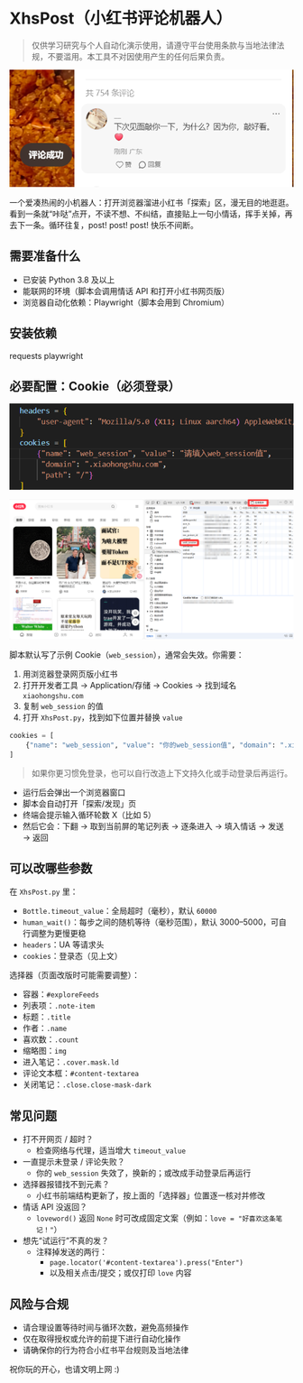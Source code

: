 # XhsPost（小红书评论机器人）

> 仅供学习研究与个人自动化演示使用，请遵守平台使用条款与当地法律法规，不要滥用。本工具不对因使用产生的任何后果负责。



![评论示意](./评论示意.png)

一个爱凑热闹的小机器人：打开浏览器溜进小红书「探索」区，漫无目的地逛逛。看到一条就“咔哒”点开，不读不想、不纠结，直接贴上一句小情话，挥手关掉，再去下一条。循环往复，post! post! post! 快乐不间断。

## 需要准备什么

- 已安装 Python 3.8 及以上
- 能联网的环境（脚本会调用情话 API 和打开小红书网页版）
- 浏览器自动化依赖：Playwright（脚本会用到 Chromium）

## 安装依赖

requests
playwright

## 必要配置：Cookie（必须登录）

![websession填写](./websession填写.png)

![websession在哪里](./websession在哪里.png)

脚本默认写了示例 Cookie（`web_session`），通常会失效。你需要：

1) 用浏览器登录网页版小红书
2) 打开开发者工具 → Application/存储 → Cookies → 找到域名 `xiaohongshu.com`
3) 复制 `web_session` 的值
4) 打开 `XhsPost.py`，找到如下位置并替换 `value`

```python
cookies = [
    {"name": "web_session", "value": "你的web_session值", "domain": ".xiaohongshu.com", "path": "/"}
]
```

> 如果你更习惯免登录，也可以自行改造上下文持久化或手动登录后再运行。


- 运行后会弹出一个浏览器窗口
- 脚本会自动打开「探索/发现」页
- 终端会提示输入循环轮数 X（比如 5）
- 然后它会：下翻 → 取到当前屏的笔记列表 → 逐条进入 → 填入情话 → 发送 → 返回

## 可以改哪些参数

在 `XhsPost.py` 里：

- `Bottle.timeout_value`：全局超时（毫秒），默认 `60000`
- `human_wait()`：每步之间的随机等待（毫秒范围），默认 3000–5000，可自行调整为更慢更稳
- `headers`：UA 等请求头
- `cookies`：登录态（见上文）

选择器（页面改版时可能需要调整）：
- 容器：`#exploreFeeds`
- 列表项：`.note-item`
- 标题：`.title`
- 作者：`.name`
- 喜欢数：`.count`
- 缩略图：`img`
- 进入笔记：`.cover.mask.ld`
- 评论文本框：`#content-textarea`
- 关闭笔记：`.close.close-mask-dark`

## 常见问题

- 打不开网页 / 超时？
  - 检查网络与代理，适当增大 `timeout_value`
- 一直提示未登录 / 评论失败？
  - 你的 `web_session` 失效了，换新的；或改成手动登录后再运行
- 选择器报错找不到元素？
  - 小红书前端结构更新了，按上面的「选择器」位置逐一核对并修改
- 情话 API 没返回？
  - `loveword()` 返回 `None` 时可改成固定文案（例如：`love = "好喜欢这条笔记！"`）
- 想先“试运行”不真的发？
  - 注释掉发送的两行：
    - `page.locator('#content-textarea').press("Enter")`
    - 以及相关点击/提交；或仅打印 `love` 内容

## 风险与合规

- 请合理设置等待时间与循环次数，避免高频操作
- 仅在取得授权或允许的前提下进行自动化操作
- 请确保你的行为符合小红书平台规则及当地法律

祝你玩的开心，也请文明上网 :)
